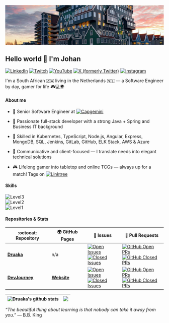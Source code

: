 <img alt="Scenic view of Zaandam" src="./assets/zaandam.jpg" />

## Hello world 👋 I'm Johan
[![LinkedIn](https://img.shields.io/badge/-LinkedIn-0077B5?style=for-the-badge&logo=linkedin&logoColor=white)](https://www.linkedin.com/in/johan-van-wyk-0/)
[![Twitch](https://img.shields.io/badge/Twitch-%239146FF.svg?style=for-the-badge&logo=Twitch&logoColor=white)](https://www.twitch.tv/druakah)
[![YouTube](https://img.shields.io/badge/YouTube-%23FF0000.svg?style=for-the-badge&logo=YouTube&logoColor=white)](https://www.youtube.com/@druakah)
[![X (formerly Twitter)](https://img.shields.io/badge/X%20(formerly%20Twitter)-%231DA1F2.svg?style=for-the-badge&logo=x&logoColor=white)](https://x.com/JohanvanWyk3525)
[![Instagram](https://img.shields.io/badge/Instagram-%23E4405F.svg?style=for-the-badge&logo=Instagram&logoColor=white)](https://www.instagram.com/johanvanwyk0/)

I'm a South African 🇿🇦 living in the Netherlands 🇳🇱 — a Software Engineer by day, gamer for life 🎮💻🌍

#### About me

- 💼 Senior Software Engineer at [![Capgemini](https://img.shields.io/badge/-Capgemini-0070AD?style=flat&logo=capgemini&logoColor=white)](https://www.capgemini.com/nl-nl/)

- 🧠 Passionate full-stack developer with a strong Java + Spring and Business IT background

- 🚀 Skilled in Kubernetes, TypeScript, Node.js, Angular, Express, MongoDB, SQL, Jenkins, GitLab, GitHub, ELK Stack, AWS & Azure

- 🤝 Communicative and client-focused — I translate needs into elegant technical solutions

- 🎮 Lifelong gamer into tabletop and online TCGs — always up for a match! Tags on [![Linktree](https://img.shields.io/badge/-Linktree-3DD056?style=flat&logo=linktree&logoColor=white)](https://linktr.ee/druakah)

#### Skills
![Level3](https://skillicons.dev/icons?i=java,spring,kubernetes&theme=dark&perline=16)<br/>
![Level2](https://skillicons.dev/icons?i=mongodb,express,angular,nodejs&theme=dark&perline=16)<br/>
![Level1](https://skillicons.dev/icons?i=js,ts,html,css,md,regex,powershell,cs,r,hibernate,mysql,postgres,redis,docker,jenkins,githubactions,prometheus,grafana,elasticsearch,aws,azure,firebase,gradle,maven,npm,jquery,bootstrap,vue,rabbitmq,selenium,git,gitlab,github,bitbucket,windows,linux,ubuntu,debian,redhat,idea,eclipse,postman,gmail,linkedin,discord,instagram,twitter,&theme=dark&perline=16)

#### Repositories & Stats
| :octocat:️ Repository | 🌍 GitHub Pages | 🐜 Issues | 🚧 Pull Requests |
|---|---|---|---|
| [**Druaka**](https://github.com/Druaka/Druaka) | n/a | [![Open Issues](https://img.shields.io/github/issues/Druaka/Druaka?color=6f42c1&logo=github&style=flat)](https://github.com/Druaka/Druaka/issues)<br/>[![Closed Issues](https://img.shields.io/github/issues-closed/Druaka/Druaka?color=6c757d&logo=github&style=flat)](https://github.com/Druaka/Druaka/issues?q=is%3Aissue+is%3Aclosed) | [![GitHub Open PRs](https://img.shields.io/github/issues-pr/Druaka/Druaka?style=flat&color=f66a0a&logo=github)](https://github.com/Druaka/Druaka/pulls)<br/>[![GitHub Closed PRs](https://img.shields.io/github/issues-pr-closed/Druaka/Druaka?style=flat&color=6c757d&logo=github)](https://github.com/Druaka/Druaka/pulls?q=is%3Apr+is%3Aclosed) |
| [**DevJourney**](https://github.com/Druaka/devjourney) | [**Website**](https://druaka.github.io/devjourney/) | [![Open Issues](https://img.shields.io/github/issues/Druaka/devjourney?color=6f42c1&logo=github&style=flat)](https://github.com/Druaka/devjourney/issues)<br/>[![Closed Issues](https://img.shields.io/github/issues-closed/Druaka/devjourney?color=6c757d&logo=github&style=flat)](https://github.com/Druaka/devjourney/issues?q=is%3Aissue+is%3Aclosed) | [![GitHub Open PRs](https://img.shields.io/github/issues-pr/Druaka/devjourney?style=flat&color=f66a0a&logo=github)](https://github.com/Druaka/devjourney/pulls)<br/>[![GitHub Closed PRs](https://img.shields.io/github/issues-pr-closed/Druaka/devjourney?style=flat&color=6c757d&logo=github)](https://github.com/Druaka/devjourney/pulls?q=is%3Apr+is%3Aclosed) |

| <img align="center" src="https://github-readme-stats.vercel.app/api?username=Druaka&show_icons=true&hide_border=true" alt="Druaka's github stats" /> | <img align="center" src="https://github-readme-stats.vercel.app/api/top-langs/?username=Druaka&layout=compact&hide_border=true" /> |
|------------------------------------------------------------------------------------------------------------------------------------------------------------------------------------------------------------------------------------------------| ------------- |

<p><i>“The beautiful thing about learning is that nobody can take it away from you.”</i> — B.B. King</p>
